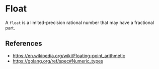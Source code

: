 # Float

A `float` is a limited-precision rational number that may have a fractional part.

## References

- https://en.wikipedia.org/wiki/Floating-point_arithmetic
- https://golang.org/ref/spec#Numeric_types
